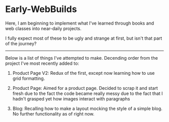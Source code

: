 # Early-WebBuilds

Here, I am beginning to implement what I've learned through books
and web classes into near-daily projects.

I fully expect most of these to be ugly and strange at first, 
but isn't that part of the journey? 

-------------------------------------------------------------------
Below is a list of things I've attempted to make. Decending order from the project I've most recently added to:

1) Product Page V2: Redux of the first, except now learning how to use grid formatting.

2) Product Page: Aimed for a product page. Decided to scrap it and start fresh due to the fact the code became really messy due to the fact that I hadn't grasped yet how images interact with paragraphs

3) Blog: Recalling how to make a layout mocking the style of a simple blog. No further functionality as of right now.   
